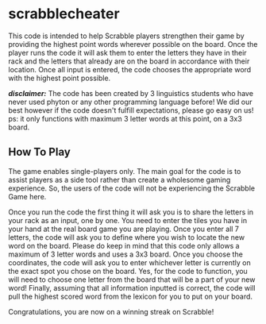 # scrabblecheater
This code is intended to help Scrabble players strengthen their game by providing the highest point words wherever possible on the board. Once the player runs the code it will ask them to enter the letters they have in their rack and the letters that already are on the board in accordance with their location. Once all input is entered, the code chooses the appropriate word with the highest point possible.

***disclaimer:*** 
The code has been created by 3 linguistics students who have never used phyton or any other programming language before! We did our best however if the code doesn't fulfill expectations, please go easy on us! 
ps: it only functions with maximum 3 letter words at this point, on a 3x3 board.

## How To Play
The game enables single-players only. The main goal for the code is to assist players as a side tool rather than create a wholesome gaming experience. So, the users of the code will not be experiencing the Scrabble Game here. 

Once you run the code the first thing it will ask you is to share the letters in your rack as an input, one by one. You need to enter the tiles you have in your hand at the real board game you are playing. Once you enter all 7 letters, the code will ask you to define where you wish to locate the new word on the board. Please do keep in mind that this code only allows a maximum of 3 letter words and uses a 3x3 board. Once you choose the coordinates, the code will ask you to enter whichever letter is currently on the exact spot you chose on the board. Yes, for the code to function, you will need to choose one letter from the board that will be a part of your new word! Finally, assuming that all information inputted is correct, the code will pull the highest scored word from the lexicon for you to put on your board.

Congratulations, you are now on a winning streak on Scrabble!

